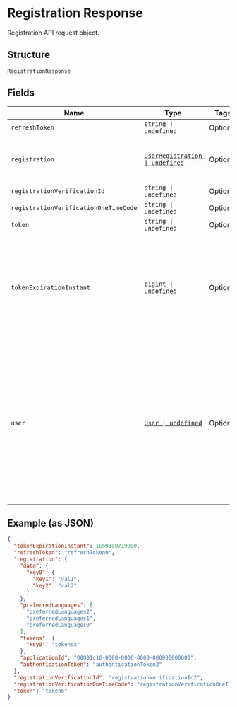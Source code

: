 
# Registration Response

Registration API request object.

## Structure

`RegistrationResponse`

## Fields

| Name | Type | Tags | Description |
|  --- | --- | --- | --- |
| `refreshToken` | `string \| undefined` | Optional | - |
| `registration` | [`UserRegistration \| undefined`](../../doc/models/user-registration.md) | Optional | User registration information for a single application. |
| `registrationVerificationId` | `string \| undefined` | Optional | - |
| `registrationVerificationOneTimeCode` | `string \| undefined` | Optional | - |
| `token` | `string \| undefined` | Optional | - |
| `tokenExpirationInstant` | `bigint \| undefined` | Optional | The number of milliseconds since the unix epoch: January 1, 1970 00:00:00 UTC. This value is always in UTC. |
| `user` | [`User \| undefined`](../../doc/models/user.md) | Optional | The global view of a User. This object contains all global information about the user including birthdate, registration information  preferred languages, global attributes, etc. |

## Example (as JSON)

```json
{
  "tokenExpirationInstant": 1659380719000,
  "refreshToken": "refreshToken0",
  "registration": {
    "data": {
      "key0": {
        "key1": "val1",
        "key2": "val2"
      }
    },
    "preferredLanguages": [
      "preferredLanguages2",
      "preferredLanguages1",
      "preferredLanguages0"
    ],
    "tokens": {
      "key0": "tokens3"
    },
    "applicationId": "00001c10-0000-0000-0000-000000000000",
    "authenticationToken": "authenticationToken2"
  },
  "registrationVerificationId": "registrationVerificationId2",
  "registrationVerificationOneTimeCode": "registrationVerificationOneTimeCode6",
  "token": "token6"
}
```

